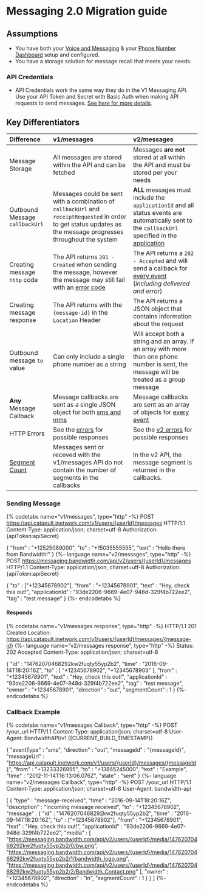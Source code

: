 # Messaging 2.0 Migration guide

## Assumptions

* You have both your [Voice and Messaging](https://app.bandwidth.com) & your [Phone Number Dashboard](https://dashboard.bandwidth.com) setup and configured.
* You have a storage solution for message recall that meets your needs.

### API Credentials
* API Credentials work the same way they do in the V1 Messaging API. Use your API Token and Secret with Basic Auth when making API requests to send messages. [See here for more details](accountCredentials.md).

## Key Differentiators

| Difference                                  | v1/messages                                                                                                                                                                                    | v2/messages                                                                                                                                                                                                         |
|:--------------------------------------------|:-----------------------------------------------------------------------------------------------------------------------------------------------------------------------------------------------|:--------------------------------------------------------------------------------------------------------------------------------------------------------------------------------------------------------------------|
| Message Storage                             | All messages are stored within the API and can be fetched                                                                                                                                      | Messages **are not** stored at all within the API and must be stored per your needs                                                                                                                                 |
| Outbound Message `callbackUrl`              | Messages could be sent with a combination of `callbackUrl` and `receiptRequested` in order to get status updates as the message progresses throughout the system                               | **ALL** messages must include the `applicationId` and all status events are automatically sent to the `callbackUrl` specified in the [application](https://dashboard.bandwidth.com/portal-v2/report/#application:/) |
| Creating message `http` code                | The API returns `201 - Created` when sending the message, however the message may still fail with an [error code](https://dev.bandwidth.com/ap-docs/methods/messages/getMessagesMessageId.html) | The API returns a `202 - Accepted` and will send a callback for [every event](./events/messageEvents.md) (*including delivered and error*)                                                                          |
| Creating message response                   | The API returns with the `{message-id}` in the `Location` Header                                                                                                                               | The API returns a JSON object that contains information about the request                                                                                                                   |
| Outbound message `to` value                 | Can only include a single phone number as a string                                                                                                                                             | Will accept both a string and an array. If an array with more than one phone number is sent, the message will be treated as a group message                                                                         |
| **Any** Message Callback                    | Message callbacks are sent as a single JSON object for both [sms and mms](https://dev.bandwidth.com/ap-docs/apiCallbacks/messagingEvents.html)                                                  | Message callbacks are sent as an array of objects for [every event](./events/messageEvents.md)                                                                                                                      |
| HTTP Errors                                 | See the [errors](https://dev.bandwidth.com/ap-docs/methods/messages/getMessagesMessageId.html) for possible responses                                                                           | See the [v2 errors](./codes.md) for possible responses                                                                                                                                                              |
| [Segment Count](concepts.md#segment-counts) | Messages sent or receved with the v1/messages API do not contain the number of segments in the callbacks                                                                                       | In the v2 API, the message segment is returned in the callbacks.                                                                                                                                                    |

### Sending Message

{% codetabs name="v1/messages", type="http" -%}
POST https://api.catapult.inetwork.com/v1/users/{userId}/messages HTTP/1.1
Content-Type: application/json; charset=utf-8
Authorization: {apiToken:apiSecret}

{
    "from" : "+12525089000",
    "to"   : "+15035555555",
    "text" : "Hello there from Bandwidth!"
}
{%- language name="v2/messages", type="http" -%}
POST https://messaging.bandwidth.com/api/v2/users/{userId}/messages HTTP/1.1
Content-Type: application/json; charset=utf-8
Authorization: {apiToken:apiSecret}

{
    "to"            : ["+12345678902"],
    "from"          : "+12345678901",
    "text"          : "Hey, check this out!",
    "applicationId" : "93de2206-9669-4e07-948d-329f4b722ee2",
    "tag"           : "test message"
}
{%- endcodetabs %}

#### Responds

{% codetabs name="v1/messages response", type="http" -%}
HTTP/1.1 201 Created
Location: https://api.catapult.inetwork.com/v1/users/{userId}/messages/{message-id}
{%- language name="v2/messages response", type="http" -%}
Status: 202 Accepted
Content-Type: application/json; charset=utf-8

{
  "id"            : "14762070468292kw2fuqty55yp2b2",
  "time"          : "2016-09-14T18:20:16Z",
  "to"            : [
    "+12345678902",
    "+12345678903"
  ],
  "from"          : "+12345678901",
  "text"          : "Hey, check this out!",
  "applicationId" : "93de2206-9669-4e07-948d-329f4b722ee2",
  "tag"           : "test message",
  "owner"         : "+12345678901",
  "direction"     : "out",
  "segmentCount"  : 1
}
{%- endcodetabs %}

### Callback Example

{% codetabs name="v1/messages Callback", type="http" -%}
POST /your_url HTTP/1.1
Content-Type: application/json; charset=utf-8
User-Agent: BandwidthAPI/v1 ({CURRENT_BUILD_TIMESTAMP})

{
   "eventType"  : "sms",
   "direction"  : "out",
   "messageId"  : "{messageId}",
   "messageUri" : "https://api.catapult.inetwork.com/v1/users/{userId}/messages/{messageId}",
   "from"       : "+13233326955",
   "to"         : "+13865245000",
   "text"       : "Example",
   "time"       : "2012-11-14T16:13:06.076Z",
   "state"      : "sent"
}
{%- language name="v2/messages Callback", type="http" -%}
POST /your_url HTTP/1.1
Content-Type: application/json; charset=utf-8
User-Agent: bandwidth-api

[
  {
    "type"        : "message-received",
    "time"        : "2016-09-14T18:20:16Z",
    "description" : "Incoming message received",
    "to"          : "+12345678902",
    "message"     : {
      "id"            : "14762070468292kw2fuqty55yp2b2",
      "time"          : "2016-09-14T18:20:16Z",
      "to"            : ["+12345678902"],
      "from"          : "+12345678901",
      "text"          : "Hey, check this out!",
      "applicationId" : "93de2206-9669-4e07-948d-329f4b722ee2",
      "media"         : [
        "https://messaging.bandwidth.com/api/v2/users/{userId}/media/14762070468292kw2fuqty55yp2b2/0/bw.png",
        "https://messaging.bandwidth.com/api/v2/users/{userId}/media/14762070468292kw2fuqty55yp2b2/1/bandwidth_logo.png",
        "https://messaging.bandwidth.com/api/v2/users/{userId}/media/14762070468292kw2fuqty55yp2b2/2/Bandwidth_Contact.png"
      ],
      "owner"         : "+12345678902",
      "direction"     : "in",
      "segmentCount"  : 1
    }
  }
]
{%- endcodetabs %}
